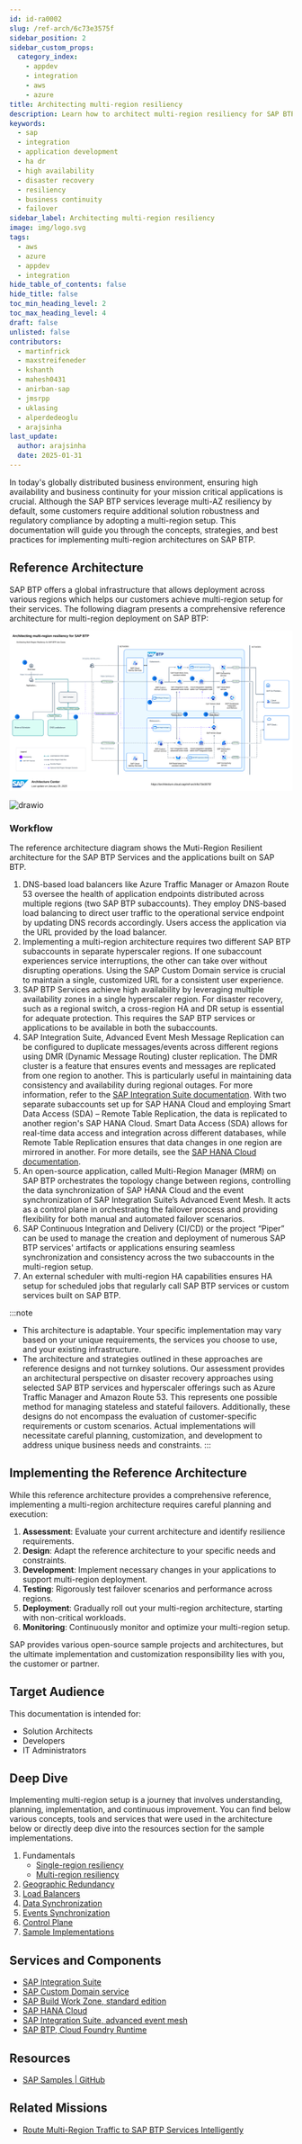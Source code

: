 ```yaml
---
id: id-ra0002
slug: /ref-arch/6c73e3575f
sidebar_position: 2
sidebar_custom_props:
  category_index:
    - appdev
    - integration
    - aws
    - azure
title: Architecting multi-region resiliency
description: Learn how to architect multi-region resiliency for SAP BTP services to ensure high availability and business continuity. This guide covers strategies, best practices, and sample implementations for a robust, compliant multi-region setup with failover and disaster recovery capabilities.
keywords:
  - sap
  - integration
  - application development
  - ha dr
  - high availability
  - disaster recovery
  - resiliency
  - business continuity
  - failover
sidebar_label: Architecting multi-region resiliency
image: img/logo.svg
tags:
  - aws
  - azure
  - appdev
  - integration
hide_table_of_contents: false
hide_title: false
toc_min_heading_level: 2
toc_max_heading_level: 4
draft: false
unlisted: false
contributors:
  - martinfrick
  - maxstreifeneder
  - kshanth
  - mahesh0431
  - anirban-sap
  - jmsrpp
  - uklasing
  - alperdedeoglu
  - arajsinha
last_update:
  author: arajsinha
  date: 2025-01-31
---
```


In today's globally distributed business environment, ensuring high availability and business continuity for your mission critical applications is crucial. Although the SAP BTP services leverage multi-AZ resiliency by default, some customers require additional solution robustness and regulatory compliance by adopting a multi-region setup. This documentation will guide you through the concepts, strategies, and best practices for implementing multi-region architectures on SAP BTP.


## Reference Architecture

SAP BTP offers a global infrastructure that allows deployment across various regions which helps our customers achieve multi-region setup for their services. The following diagram presents a comprehensive reference architecture for multi-region deployment on SAP BTP:

<!-- The Solution Diagram in SVG format should appear before the drawio "image" -->
![image](images/architecting-multi-region-resiliency-for-sap-btp-use-cases.svg)

<!-- The drawio "image" should appear right after the Solution Diagram SVG image -->
![drawio](drawio/architecting-multi-region-resiliency-for-sap-btp-use-cases.drawio)


### Workflow

The reference architecture diagram shows the Muti-Region Resilient architecture for the SAP BTP Services and the applications built on SAP BTP.

1. DNS-based load balancers like Azure Traffic Manager or Amazon Route 53 oversee the health of application endpoints distributed across multiple regions (two SAP BTP subaccounts). They employ DNS-based load balancing to direct user traffic to the operational service endpoint by updating DNS records accordingly. Users access the application via the URL provided by the load balancer.
2. Implementing a multi-region architecture requires two different SAP BTP subaccounts in separate hyperscaler regions. If one subaccount experiences service interruptions, the other can take over without disrupting operations. Using the SAP Custom Domain service is crucial to maintain a single, customized URL for a consistent user experience.
3. SAP BTP Services achieve high availability by leveraging multiple availability zones in a single hyperscaler region. For disaster recovery, such as a regional switch, a cross-region HA and DR setup is essential for adequate protection. This requires the SAP BTP services or applications to be available in both the subaccounts.
4. SAP Integration Suite, Advanced Event Mesh Message Replication can be configured to duplicate messages/events across different regions using DMR (Dynamic Message Routing) cluster replication. The DMR cluster is a feature that ensures events and messages are replicated from one region to another. This is particularly useful in maintaining data consistency and availability during regional outages. For more information, refer to the [SAP Integration Suite documentation](https://help.sap.com/docs/SAP_INTEGRATION_SUITE). With two separate subaccounts set up for SAP HANA Cloud and employing Smart Data Access (SDA) – Remote Table Replication, the data is replicated to another region's SAP HANA Cloud. Smart Data Access (SDA) allows for real-time data access and integration across different databases, while Remote Table Replication ensures that data changes in one region are mirrored in another. For more details, see the [SAP HANA Cloud documentation](https://help.sap.com/docs/HANA_CLOUD).
5. An open-source application, called Multi-Region Manager (MRM) on SAP BTP orchestrates the topology change between regions, controlling the data synchronization of SAP HANA Cloud and the event synchronization of SAP Integration Suite’s Advanced Event Mesh. It acts as a control plane in orchestrating the failover process and providing flexibility for both manual and automated failover scenarios.
6. SAP Continuous Integration and Delivery (CI/CD) or the project “Piper” can be used to manage the creation and deployment of numerous SAP BTP services' artifacts or applications ensuring seamless synchronization and consistency across the two subaccounts in the multi-region setup.
7. An external scheduler with multi-region HA capabilities ensures HA setup for scheduled jobs that regularly call SAP BTP services or custom services built on SAP BTP.

:::note
- This architecture is adaptable. Your specific implementation may vary based on your unique requirements, the services you choose to use, and your existing infrastructure.
- The architecture and strategies outlined in these approaches are reference designs and not turnkey solutions. Our assessment provides an architectural perspective on disaster recovery approaches using selected SAP BTP services and hyperscaler offerings such as Azure Traffic Manager and Amazon Route 53. This represents one possible method for managing stateless and stateful failovers. Additionally, these designs do not encompass the evaluation of customer-specific requirements or custom scenarios. Actual implementations will necessitate careful planning, customization, and development to address unique business needs and constraints.
:::

<!-- ## Overview of Multi-Region Resiliency

Multi-region resiliency refers to the capability of an application or system to sustain its functionality and performance across multiple geographically dispersed data centers. This approach safeguards against large-scale outages and disasters that could impact an entire region, ensuring continuous service availability.

Multi-region resiliency is essential not only for disaster recovery but also for several other critical reasons:

- **Minimizing Downtime and Service Disruptions**: By distributing applications and data across multiple regions, businesses can ensure that if one region experiences an outage, another can take over, thereby minimizing downtime and maintaining service continuity.
- **Ensuring Compliance with Local Regulations**: Different regions may have specific regulatory requirements regarding data storage and processing. Multi-region setups help organizations comply with these local regulations by keeping data within the required geographical boundaries.
- **Reducing Latency**: Serving users from the nearest data center reduces latency, leading to faster response times and a better user experience. This is particularly important for global applications with a diverse user base.
- **Seamless User Experiences Across the Globe**: A multi-region architecture ensures that users have a consistent and seamless experience, regardless of their geographical location. This is achieved by intelligently routing traffic to the nearest or most optimal data center.

In the industry, multi-region resiliency is used to enhance the reliability, performance, and compliance of applications. It is particularly valuable for businesses that operate on a global scale, providing them with the ability to deliver high-quality services to users worldwide while mitigating the risks associated with regional outages and disasters. -->


## Implementing the Reference Architecture

While this reference architecture provides a comprehensive reference, implementing a multi-region architecture requires careful planning and execution:

1. **Assessment**: Evaluate your current architecture and identify resilience requirements. 
2. **Design**: Adapt the reference architecture to your specific needs and constraints.
3. **Development**: Implement necessary changes in your applications to support multi-region deployment.
4. **Testing**: Rigorously test failover scenarios and performance across regions.
5. **Deployment**: Gradually roll out your multi-region architecture, starting with non-critical workloads.
6. **Monitoring**: Continuously monitor and optimize your multi-region setup.

SAP provides various open-source sample projects and architectures, but the ultimate implementation and customization responsibility lies with you, the customer or partner.

## Target Audience

This documentation is intended for:

- Solution Architects
- Developers
- IT Administrators


## Deep Dive

Implementing multi-region setup is a journey that involves understanding, planning, implementation, and continuous improvement. You can find below various concepts, tools and services that were used in the architecture below or directly deep dive into the resources section for the sample implementations.

1. Fundamentals
    - [Single-region resiliency](1-fundamentals/1-single-region-resiliency/readme.md)
    - [Multi-region resiliency](1-fundamentals/2-multi-region-resiliency/readme.md)
3. [Geographic Redundancy](2-geographic-redundancy/readme.md)
4. [Load Balancers](3-loadbalancers/readme.md)
5. [Data Synchronization](4-data-synchronization/readme.md)
6. [Events Synchronization](5-event-synchronization/readme.md)
7. [Control Plane](6-control-plane/readme.md)
8. [Sample Implementations](7-sample-implementations/readme.md)

## Services and Components

- [SAP Integration Suite](https://discovery-center.cloud.sap/serviceCatalog/integration-suite) 
- [SAP Custom Domain service](https://discovery-center.cloud.sap/serviceCatalog/custom-domain) 
- [SAP Build Work Zone, standard edition](https://discovery-center.cloud.sap/serviceCatalog/sap-build-work-zone-standard-edition) 
- [SAP HANA Cloud](https://discovery-center.cloud.sap/serviceCatalog/sap-hana-cloud?region) 
- [SAP Integration Suite, advanced event mesh](https://discovery-center.cloud.sap/serviceCatalog/advanced-event-mesh) 
- [SAP BTP, Cloud Foundry Runtime](https://discovery-center.cloud.sap/serviceCatalog/cloud-foundry-runtime) 

## Resources

- [SAP Samples | GitHub ](https://github.com/SAP-samples/btp-services-intelligent-routing)

## Related Missions 

- [Route Multi-Region Traffic to SAP BTP Services Intelligently](https://discovery-center.cloud.sap/missiondetail/3603/3646/)
